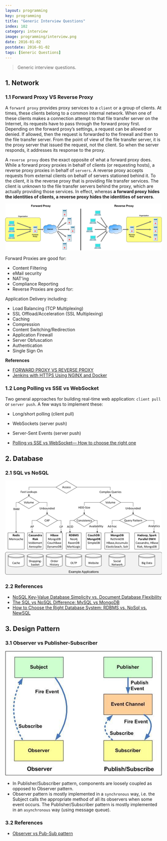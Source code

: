 ```yaml
---
layout: programming
key: programming
title: "Generic Interview Questions"
index: 102
category: interview
image: programming/interview.png
date: 2016-01-02
postdate: 2016-01-02
tags: [Generic Questions]
---
```


> Generic interview questions.

## 1. Network
### 1.1 Forward Proxy VS Reverse Proxy
A `forward proxy` provides proxy services to a `client` or a group of clients. At times, these clients belong to a common internal network. When one of these clients makes a connection attempt to that file transfer server on the Internet, its requests have to pass through the forward proxy first. Depending on the forward proxy’s settings, a request can be allowed or denied. If allowed, then the request is forwarded to the firewall and then to the file transfer server. From the point of view of the file transfer server, it is the proxy server that issued the request, not the client. So when the server responds, it addresses its response to the proxy.

A `reverse proxy` does the exact opposite of what a forward proxy does. While a forward proxy proxies in behalf of clients (or requesting hosts), a reverse proxy proxies in behalf of `servers`. A reverse proxy accepts requests from external clients on behalf of servers stationed behind it. To the client, it is the reverse proxy that is providing file transfer services. The client is unknown to the file transfer servers behind the proxy, which are actually providing those services. In effect, whereas **a forward proxy hides the identities of clients, a reverse proxy hides the identities of servers**.

![image](/public/programming/interview-questions/forward_reverse_proxy.png)

Forward Proxies are good for:
* Content Filtering
* eMail security
* NAT’ing
* Compliance Reporting
* Reverse Proxies are good for:

Application Delivery including:
* Load Balancing (TCP Multiplexing)
* SSL Offload/Acceleration (SSL Multiplexing)
* Caching
* Compression
* Content Switching/Redirection
* Application Firewall
* Server Obfuscation
* Authentication
* Single Sign On

**References**
* [FORWARD PROXY VS REVERSE PROXY](https://ipwithease.com/forward-proxy-vs-reverse-proxy/)
* [Jenkins with HTTPS Using NGINX and Docker](https://itnext.io/setting-up-https-for-jenkins-with-nginx-everything-in-docker-4a118dc29127)

### 1.2 Long Polling vs SSE vs WebSocket
Two general approaches for building real-time web application: `client pull` or `server push`.
A few ways to implement these:
* Long/short polling (client pull)
* WebSockets (server push)
* Server-Sent Events (server push)


* [Polling vs SSE vs WebSocket— How to choose the right one](https://codeburst.io/polling-vs-sse-vs-websocket-how-to-choose-the-right-one-1859e4e13bd9)

## 2. Database
### 2.1 SQL vs NoSQL
![image](/public/programming/interview-questions/nosql-dec-tree.png)

### 2.2 References
* [NoSQL Key-Value Database Simplicity vs. Document Database Flexibility](http://www.informit.com/articles/article.aspx?p=2429466)
* [The SQL vs NoSQL Difference: MySQL vs MongoDB](https://medium.com/xplenty-blog/the-sql-vs-nosql-difference-mysql-vs-mongodb-32c9980e67b2)
* [How to Choose the Right Database System: RDBMS vs. NoSql vs. NewSQL](https://www.innoarchitech.com/how-choose-right-database-system-relational-rdbms-vs-nosql-vs-newsql/)

## 3. Design Pattern
### 3.1 Observer vs Publisher-Subscriber
![image](/public/programming/interview-questions/observer_vs_pubsub.jpeg)
* In Publisher/Subscriber pattern, components are loosely coupled as opposed to Observer pattern.
* Observer pattern is mostly implemented in a `synchronous` way, i.e. the Subject calls the appropriate method of all its observers when some event occurs. The Publisher/Subscriber pattern is mostly implemented in an `asynchronous` way (using message queue).

### 3.2 References
* [Observer vs Pub-Sub pattern](https://hackernoon.com/observer-vs-pub-sub-pattern-50d3b27f838c)
